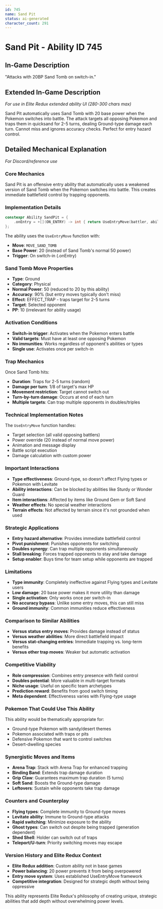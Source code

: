 ```yaml
---
id: 745
name: Sand Pit
status: ai-generated
character_count: 291
---
```


# Sand Pit - Ability ID 745

## In-Game Description
"Attacks with 20BP Sand Tomb on switch-in."

## Extended In-Game Description
*For use in Elite Redux extended ability UI (280-300 chars max)*

Sand Pit automatically uses Sand Tomb with 20 base power when the Pokemon switches into battle. The attack targets all opposing Pokemon and traps them in quicksand for 2-5 turns, dealing Ground-type damage each turn. Cannot miss and ignores accuracy checks. Perfect for entry hazard control.

## Detailed Mechanical Explanation
*For Discord/reference use*

### Core Mechanics
Sand Pit is an offensive entry ability that automatically uses a weakened version of Sand Tomb when the Pokemon switches into battle. This creates immediate battlefield control by trapping opponents.

### Implementation Details
```c
constexpr Ability SandPit = {
    .onEntry = +[](ON_ENTRY) -> int { return UseEntryMove(battler, ability, MOVE_SAND_TOMB, 20); },
};
```

The ability uses the `UseEntryMove` function with:
- **Move**: `MOVE_SAND_TOMB` 
- **Base Power**: 20 (instead of Sand Tomb's normal 50 power)
- **Trigger**: On switch-in (.onEntry)

### Sand Tomb Move Properties
- **Type**: Ground
- **Category**: Physical
- **Normal Power**: 50 (reduced to 20 by this ability)
- **Accuracy**: 90% (but entry moves typically don't miss)
- **Effect**: EFFECT_TRAP - traps target for 2-5 turns
- **Target**: Selected opponent
- **PP**: 10 (irrelevant for ability usage)

### Activation Conditions
- **Switch-in trigger**: Activates when the Pokemon enters battle
- **Valid targets**: Must have at least one opposing Pokemon
- **No immunities**: Works regardless of opponent's abilities or types
- **Single use**: Activates once per switch-in

### Trap Mechanics
Once Sand Tomb hits:
- **Duration**: Traps for 2-5 turns (random)
- **Damage per turn**: 1/8 of target's max HP
- **Movement restriction**: Target cannot switch out
- **Turn-by-turn damage**: Occurs at end of each turn
- **Multiple targets**: Can trap multiple opponents in doubles/triples

### Technical Implementation Notes
The `UseEntryMove` function handles:
- Target selection (all valid opposing battlers)
- Power override (20 instead of normal move power)
- Animation and message display
- Battle script execution
- Damage calculation with custom power

### Important Interactions
- **Type effectiveness**: Ground-type, so doesn't affect Flying types or Pokemon with Levitate
- **Ability interactions**: Can be blocked by abilities like Sturdy or Wonder Guard
- **Item interactions**: Affected by items like Ground Gem or Soft Sand
- **Weather effects**: No special weather interactions
- **Terrain effects**: Not affected by terrain since it's not grounded when used

### Strategic Applications
- **Entry hazard alternative**: Provides immediate battlefield control
- **Pivot punishment**: Punishes opponents for switching
- **Doubles synergy**: Can trap multiple opponents simultaneously  
- **Stall breaking**: Forces trapped opponents to stay and take damage
- **Setup enabler**: Buys time for team setup while opponents are trapped

### Limitations
- **Type immunity**: Completely ineffective against Flying types and Levitate users
- **Low damage**: 20 base power makes it more utility than damage
- **Single activation**: Only works once per switch-in
- **No accuracy bypass**: Unlike some entry moves, this can still miss
- **Ground immunity**: Common immunities reduce effectiveness

### Comparison to Similar Abilities
- **Versus status entry moves**: Provides damage instead of status
- **Versus weather abilities**: More direct battlefield impact
- **Versus stat-changing entries**: Immediate trapping vs. long-term benefits
- **Versus other trap moves**: Weaker but automatic activation

### Competitive Viability
- **Role compression**: Combines entry presence with field control
- **Doubles potential**: More valuable in multi-target formats
- **Niche usage**: Useful on specific team archetypes
- **Prediction reward**: Benefits from good switch timing
- **Meta dependent**: Effectiveness varies with Flying-type usage

### Pokemon That Could Use This Ability
This ability would be thematically appropriate for:
- Ground-type Pokemon with sandy/desert themes
- Pokemon associated with traps or pits
- Defensive Pokemon that want to control switches
- Desert-dwelling species

### Synergistic Moves and Items
- **Arena Trap**: Stack with Arena Trap for enhanced trapping
- **Binding Band**: Extends trap damage duration
- **Grip Claw**: Guarantees maximum trap duration (5 turns)
- **Soft Sand**: Boosts the Ground-type damage
- **Leftovers**: Sustain while opponents take trap damage

### Counters and Counterplay
- **Flying types**: Complete immunity to Ground-type moves
- **Levitate ability**: Immune to Ground-type attacks
- **Rapid switching**: Minimize exposure to the ability
- **Ghost types**: Can switch out despite being trapped (generation dependent)
- **Shed Shell**: Holder can switch out of traps
- **Teleport/U-turn**: Priority switching moves may escape

### Version History and Elite Redux Context
- **Elite Redux addition**: Custom ability not in base games
- **Power balancing**: 20 power prevents it from being overpowered
- **Entry move system**: Uses established UseEntryMove framework
- **Competitive integration**: Designed for strategic depth without being oppressive

This ability represents Elite Redux's philosophy of creating unique, strategic abilities that add depth without overwhelming power levels.